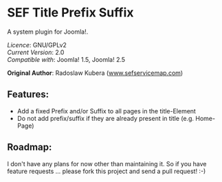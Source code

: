 SEF Title Prefix Suffix
=======================

A system plugin for Joomla!.

*Licence*: GNU/GPLv2<br>
*Current Version*: 2.0<br>
*Compatible with*: Joomla! 1.5, Joomla! 2.5

__Original Author__: Radoslaw Kubera (www.sefservicemap.com)

Features:
---------
- Add a fixed Prefix and/or Suffix to all pages in the title-Element
- Do not add prefix/suffix if they are already present in title (e.g. Home-Page)

Roadmap:
--------

I don't have any plans for now other than maintaining it. So if you have feature requests ... please fork this project and send a pull request! :-)